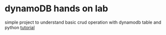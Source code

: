 # dynamoDB hands on lab

simple project to understand basic crud operation with dynamodb table and python [tutorial](https://www.youtube.com/watch?v=x8IxY4zoBGI&t=1149s)

